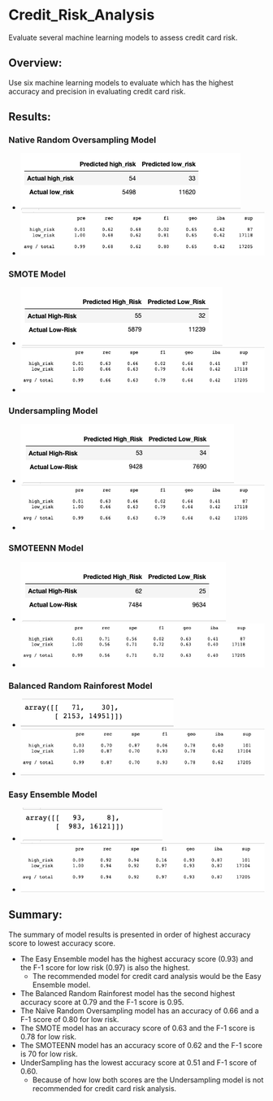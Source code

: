 # Credit_Risk_Analysis

Evaluate several machine learning models to assess credit card risk.
## Overview:
Use six machine learning models to evaluate which has the highest accuracy and precision in evaluating credit card risk.
## Results:
### Native Random Oversampling Model
* ![Native2](https://github.com/vvinci21/Credit_Risk_Analysis/blob/ccb5ddc5a9d45d839005866a51a6afdeb20ffd22/Images/nativerandomoverreport%202.png)
* ![Native](https://github.com/vvinci21/Credit_Risk_Analysis/blob/ccb5ddc5a9d45d839005866a51a6afdeb20ffd22/Images/nativerandomover%202.png)

### SMOTE Model
* ![Smote](https://github.com/vvinci21/Credit_Risk_Analysis/blob/ccb5ddc5a9d45d839005866a51a6afdeb20ffd22/Images/smotemodel%202.png)
* ![Smote2](https://github.com/vvinci21/Credit_Risk_Analysis/blob/8602d650bbe9f928d259f912a83cc5ffd97140e8/Images/smotereport.png)

### Undersampling Model
* ![under](https://github.com/vvinci21/Credit_Risk_Analysis/blob/8602d650bbe9f928d259f912a83cc5ffd97140e8/Images/undersample%202.png)
* ![under2](https://github.com/vvinci21/Credit_Risk_Analysis/blob/6b965ecf0e8273ebb9f4b3c073336021e7383fca/Images/undersamplereport.png)

### SMOTEENN Model
* ![smoteen](https://github.com/vvinci21/Credit_Risk_Analysis/blob/6b965ecf0e8273ebb9f4b3c073336021e7383fca/Images/smoteenmodule%202.png)
* ![smoteen2](https://github.com/vvinci21/Credit_Risk_Analysis/blob/cecd42028a981080b44c7f3f82a98288272c258f/Images/smoteenreport.png)

### Balanced Random Rainforest Model
* ![balance](https://github.com/vvinci21/Credit_Risk_Analysis/blob/cecd42028a981080b44c7f3f82a98288272c258f/Images/balancedmodule%202.png)
* ![balance2](https://github.com/vvinci21/Credit_Risk_Analysis/blob/7663304757bc83ab0458b7c88f8c8aeb0a404555/Images/forestreport.png)

### Easy Ensemble Model
* ![easy](https://github.com/vvinci21/Credit_Risk_Analysis/blob/33e06e70f3b4bf6cec0a73785dac7eb63f93d1ce/Images/easymodule%202.png)
* ![easy2](https://github.com/vvinci21/Credit_Risk_Analysis/blob/7663304757bc83ab0458b7c88f8c8aeb0a404555/Images/easyreportNEW.png)

## Summary:
The summary of model results is presented in order of highest accuracy score to lowest accuracy score.
* The Easy Ensemble model has the highest accuracy score (0.93) and the F-1 score for low risk (0.97) is also the highest. 
  *  The recommended model for credit card analysis would be the Easy Ensemble model.
* The Balanced Random Rainforest model has the second highest accuracy score at 0.79 and the F-1 score is 0.95. 
* The Naïve Random Oversampling model has an accuracy of 0.66 and a F-1 score of 0.80 for low risk. 
* The SMOTE model has an accuracy score of 0.63 and the F-1 score is 0.78 for low risk.
* The SMOTEENN model has an accuracy score of 0.62 and the F-1 score is 70 for low risk.
* UnderSampling has the lowest accuracy score at 0.51 and F-1 score of 0.60. 
  * Because of how low both scores are the Undersampling model is not recommended for credit card risk analysis.
